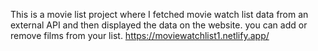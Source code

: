 This is a movie list project where I fetched movie watch list data from an external API and then displayed the data on the website. you can add or remove films from your list.                                                                                                            https://moviewatchlist1.netlify.app/      
 

